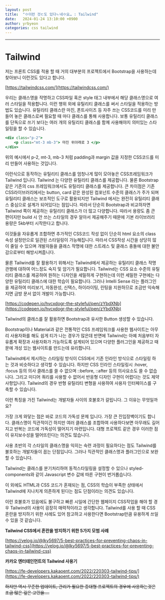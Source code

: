 ```yaml
---
layout: post
title:  "ㅇ이런 것ㄷ도 있다ㄴ네ㅇ요… : Tailwind"
date:   2024-01-24 13:10:00 +0900
author: yrbyeon
categories: css tailwind
---
```

<hr/>




# Tailwind

저는 프론트 CSS를 적용 할 때 거의 대부분의 프로젝트에서 Bootstrap을 사용하는데 찾아보니 이런것도 있다고 합니다.

[https://tailwindcss.com/](https://tailwindcss.com/)

우리는 클래스명을 작명하고 CSS파일 혹은 style 태그 내부에서 해당 클래스명으로 여러 스타일을 적용합니다. 이런 행위 외에 유틸리티 클래스를 써서 스타일을 적용하는 방법도 있습니다. 유틸리티 클래스란 마진, 폰트사이즈 등 자주 쓰는 CSS코드를 미리 만들어 놓은 클래스로써 필요할 때 마다 클래스를 통해 사용합니다. 보통 유틸리티 클래스를 단독으로 쓰기 보다는 여러 개의 유틸리티 클래스를 함께 사용해야지 의미있는 스타일링을 할 수 있습니다. 

```jsx
<div class="p-2">
	<p class="mt-3 mb-3"> 마진 위아래로 3 </p>
</div>
```

위의 예시에서 p-2, mt-3, mb-3 처럼 padding과 margin 값을 지정한 CSS코드를 미리 만들어 사용하는 것입니다.

이런식으로 동작하는 유틸리티 클래스를 엄청나게 많이 모아놓은 CSS프레임워크가 Tailwind 입니다. Tailwind 는 다양한 유틸리티 클래스를 제공합니다. 물론 Bootstrap같은 기존의 css 프레임워크에서도  유틸리티 클래스를 제공합니다. 큰 차이점은 기존 CSS라이브러리에서는 button, card 같은 완성된 컴포넌트 수준의 클래스가 주가 되며 유틸리티 클래스는 보조적인 도구로 활용되지만 Tailwind 에서는 완전히 유틸리티 클래스 중심으로 설계가 되어있다는 점입니다. 따라서 단순히 Bootstrap과 비교하자면 Tailwind 쪽이 제공하는 유틸리티 클래스가 더 많고 다양합니다. 따라서 용량도 좀 큰 편이지만 build 시 안 쓰는 스타일의 경우 알아서 제공해주기 때문에 기본 라이브러리 용량은 5kb부터 시작한다고 합니다. 

이것들을 자유롭게 조합하면 추가적인 CSS코드 작성 없이 단순히 html 요소의 class 속성 설정만으로 일관된 스타일링이 가능해집니다. 따라서 CSS작성 시간을 상당히 많이 줄일 수 있으며 개발자들을 클래스 작명에 대한 스트레스 및 클래스 충돌에 대한 불안감으로부터 해방시켜줍니다.

물론 Tailwind를 잘 활용하기 위해서는 Tailwind에서 제공하는 유틸리티 클래스 작명 관행에 대하여 어느정도 숙지 및 암기가 필요합니다. Tailwind는 CSS  요소 수준의 유틸리티 클래스를 제공하여 원하는 디자인을 세밀하게 구현하는데 이런 세밀한 구현에는 다양한 유틸리티 클래스에 대한 학습이 필요합니다. 그러나 Intelli Sense 라는 플러그인을 제공하여 미리보기, 자동완성, 신택스, 하이라이팅, 린팅을 지원하므로 조금만 익숙해지면 금방 문서 없이 개발이 가능합니다.

[https://codepen.io/hvcxdogr-the-styleful/pen/zYbdXNb](https://codepen.io/hvcxdogr-the-styleful/pen/zYbdXNb)

Tailwind의 클래스를 잘 활용하면 Bootstrap과 유사한 Button 생성할 수 있습니다.

Bootstrap이나 Material과 같은 전통적인 CSS 프레임워크를 사용한 웹사이트는 아무리 사용자화를 해도 쉽게 티가 나는 경우가 많은데 반면에 Tailwind는 아예 처음부터 자유롭게 확장과 사용자화가 가능하도록 설계되어 있으며 다양한 플러그인을 제공하고 때문에 개성 있는 웹사이트를 만드는데 유리합니다.

Tailwind에서 제시하는 스타일링 방식이 CSS에서 기존 인라인 방식으로 스타일링 하는 것과 비슷하다고 생각할 수 있습니다. 하지만 CSS 인라인 스타일링시 :hover, :focus 등의 의사 클래스를 쓸 수 없으며 ::before, ::after 등의 의사요소도 쓸 수 없습니다. 그리고 미디어 쿼리를 사용할 수 없어서 반응형 디자인 구현이 어렵다는 것도 제약사항입니다.  Tailwind의 경우 반형 유틸리티 변형을 사용하여 사용자 인터페이스를 구축할 수 있습니다.

이런 특징을 가진  Tailwind는 개발자들 사이의 호불호가 갈립니다. 그 이유는 무엇일까요? 

가장 크게 와닿는 점은 바로 코드의 가독성 문제 입니다. 가장 큰 진입장벽이기도 합니다. 클래스명이 직관적이긴 하지만 여러 클래스를 조합하여 사용하다보면 아무래도 길어지고 반복는 코드에 가독성이 떨어지기 마련입니다. 대형 프로젝트 같은 경우 이러한 점이 유지보수성을 떨어뜨린다는 의견도 많습니다. 

사용 초반의 각 스타일의 클래스명을 익히는 숙련 과정이 필요하다는 점도 Tailwind를 불호하는 개발자들이 꼽는 단점입니다. 그러나 직관적인 클래스명과 플러그인으로 보완할 수 있습니다. 

Tailwind는 클래스를 분기처리하여 동적스타일링을 설정할 수 있으나  styled-components와 같이 Javascript 변수 값에 따른 구현이 번거롭습니다. 

이 외에도 HTML과 CSS 코드가 혼재되는 점, CSS의 학습이 부족한 상태에서 Tailwind에 지나치게 의존하게 된다는 점도 단점이라는 의견도 있습니다.

이런 호불호가 있음에도 불구하고 빠른 시일에 간단한 웹페이지 CSS작업을 해야 할 경우 Tailwind의 사용이 굉장히 매력적이라고 생각합니다. Tailwind를 사용 할 때 CSS 혼란을 방지하기 위한 사례도 있어 참고하고 사용한다면 Bootstrap만큼 유용하게 쓰일 수 있을 것 같습니다.

****Tailwind CSS에서 혼란을 방지하기 위한 5가지 모범 사례****

[https://velog.io/@lky5697/5-best-practices-for-preventing-chaos-in-tailwind-css](https://velog.io/@lky5697/5-best-practices-for-preventing-chaos-in-tailwind-css)

**카카오 엔터테인먼트의 Tailwind 사용기**

[https://fe-developers.kakaoent.com/2022/220303-tailwind-tips/](https://fe-developers.kakaoent.com/2022/220303-tailwind-tips/)

~~하지만 역시 꾸준한 업데이트, 관리가 필요한 중대형 프로젝트의 경우에 사용하는것은 조금 많은 깊은 고민을….~~